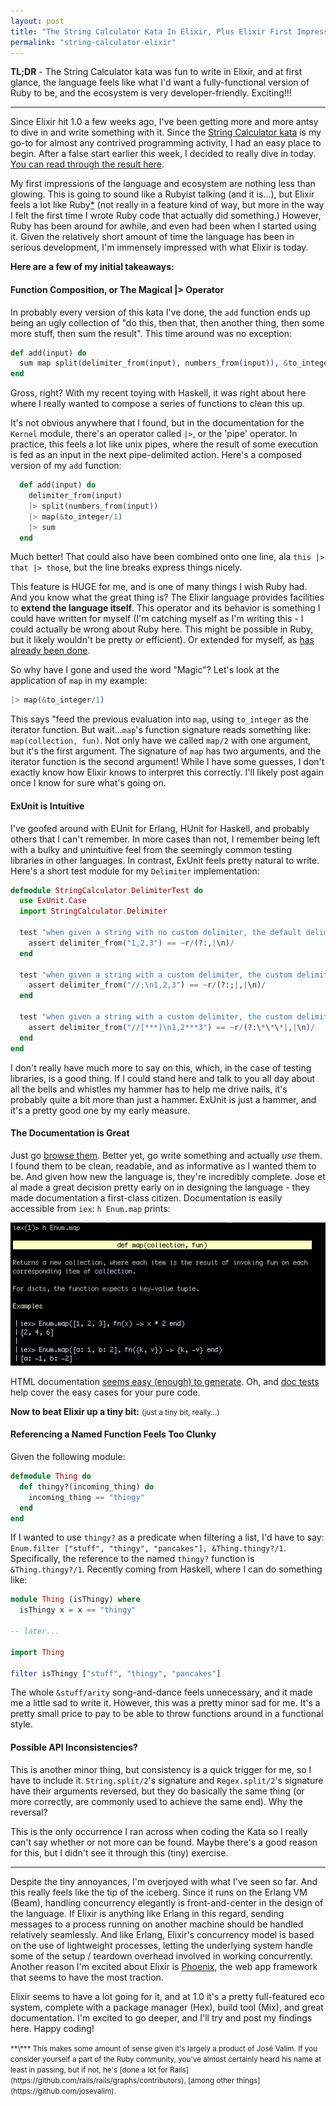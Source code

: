 ```yaml
---
layout: post
title: "The String Calculator Kata In Elixir, Plus Elixir First Impressions"
permalink: "string-calculator-elixir"
---
```


**TL;DR** - The String Calculator kata was fun to write in Elixir, and at first glance, the language feels like what I'd want a fully-functional version of Ruby to be, and the ecosystem is very developer-friendly. Exciting!!!

---

Since Elixir hit 1.0 a few weeks ago, I've been getting more and more antsy to dive in and write something with it. Since the [String Calculator kata](http://osherove.com/tdd-kata-1/) is my go-to for almost any contrived programming activity, I had an easy place to begin. After a false start earlier this week, I decided to really dive in today. [You can read through the result here](https://github.com/jtrim/string_calculator_ex).

My first impressions of the language and ecosystem are nothing less than glowing. <!--\-->This is going to sound like a Rubyist talking (and it is...), but Elixir feels a lot like Ruby[*](#footnote1) (not really in a feature kind of way, but more in the way I felt the first time I wrote Ruby code that actually did something.) However, Ruby has been around for awhile, and even had been when I started using it. Given the relatively short amount of time the language has been in serious development, I'm immensely impressed with what Elixir is today.

**Here are a few of my initial takeaways:**

#### Function Composition, or The Magical |> Operator

In probably every version of this kata I've done, the `add` function ends up being an ugly collection of "do this, then that, then another thing, then some more stuff, then sum the result". This time around was no exception:

```elixir
def add(input) do
  sum map split(delimiter_from(input), numbers_from(input)), &to_integer/1
end
```

Gross, right? With my recent toying with Haskell, it was right about here where I really wanted to compose a series of functions to clean this up.

It's not obvious anywhere that I found, but in the documentation for the `Kernel` module, there's an operator called `|>`, or the 'pipe' operator. In practice, this feels a lot like unix pipes, where the result of some execution is fed as an input in the next pipe-delimited action. Here's a composed version of my `add` function:

```elixir
  def add(input) do
    delimiter_from(input)
    |> split(numbers_from(input))
    |> map(&to_integer/1)
    |> sum
  end
```

Much better! That could also have been combined onto one line, ala `this |> that |> those`, but the line breaks express things nicely.

This feature is HUGE for me, and is one of many things I wish Ruby had. And you know what the great thing is? The Elixir language provides facilities to **extend the language itself**. This operator and its behavior is something I could have written for myself (I'm catching myself as I'm writing this - I could actually be wrong about Ruby here. This might be possible in Ruby, but it likely wouldn't be pretty _or_ efficient). Or extended for myself, as [has already been done](https://github.com/batate/elixir-pipes).

So why have I gone and used the word "Magic"? Let's look at the application of `map` in my example:

```elixir
|> map(&to_integer/1)
```

This says "feed the previous evaluation into `map`, using `to_integer` as the iterator function. But wait\...`map`'s function signature reads something like: `map(collection, fun)`. Not only have we called `map/2` with one argument, but it's the first argument. The signature of `map` has two arguments, and the iterator function is the second argument! While I have some guesses, I don't exactly know how Elixir knows to interpret this correctly. I'll likely post again once I know for sure what's going on.

#### ExUnit is Intuitive

I've goofed around with EUnit for Erlang, HUnit for Haskell, and probably others that I can't remember. In more cases than not, I remember being left with a bulky and unintuitive feel from the seemingly common testing libraries in other languages. In contrast, ExUnit feels pretty natural to write. Here's a short test module for my `Delimiter` implementation:

```elixir
defmodule StringCalculator.DelimiterTest do
  use ExUnit.Case
  import StringCalculator.Delimiter

  test "when given a string with no custom delimiter, the default delimiter is returned" do
    assert delimiter_from("1,2,3") == ~r/(?:,|\n)/
  end

  test "when given a string with a custom delimiter, the custom delimiter is extracted and added to the defaults" do
    assert delimiter_from("//;\n1,2,3") == ~r/(?:;|,|\n)/
  end

  test "when given a string with a custom delimiter, the custom delimiter is escaped properly" do
    assert delimiter_from("//[***]\n1,2***3") == ~r/(?:\*\*\*|,|\n)/
  end
end
```

I don't really have much more to say on this, which, in the case of testing libraries, is a good thing. If I could stand here and talk to you all day about all the bells and whistles my hammer has to help me drive nails, it's probably quite a bit more than just a hammer. ExUnit is just a hammer, and it's a pretty good one by my early measure.

#### The Documentation is Great

Just go [browse them](http://elixir-lang.org/docs/stable/elixir/index.html). Better yet, go write something and actually _use_ them. I found them to be clean, readable, and as informative as I wanted them to be. And given how new the language is, they're incredibly complete. Jose et al made a great decision pretty early on in designing the language - they made documentation a first-class citizen. Documentation is easily accessible from `iex`: `h Enum.map` prints:

<img src='/assets/images/iex_doc_enum_map.png' class='default-width' />

HTML documentation [seems easy (enough) to generate](https://github.com/elixir-lang/ex_doc). Oh, and [doc tests](http://elixir-lang.org/docs/stable/ex_unit/ExUnit.DocTest.html) help cover the easy cases for your pure code.

**Now to beat Elixir up a tiny bit:** <small>(just a tiny bit, really\...)</small>

#### Referencing a Named Function Feels Too Clunky

Given the following module:

```elixir
defmodule Thing do
  def thingy?(incoming_thing) do
    incoming_thing == "thingy"
  end
end
```

If I wanted to use `thingy?` as a predicate when filtering a list, I'd have to say: `Enum.filter ["stuff", "thingy", "pancakes"], &Thing.thingy?/1`. Specifically, the reference to the named `thingy?` function is `&Thing.thingy?/1`. Recently coming from Haskell, where I can do something like:

```haskell
module Thing (isThingy) where
  isThingy x = x == "thingy"

-- later...

import Thing

filter isThingy ["stuff", "thingy", "pancakes"]
```

The whole `&stuff/arity` song-and-dance feels unnecessary, and it made me a little sad to write it. However, this was a pretty minor sad for me. It's a pretty small price to pay to be able to throw functions around in a functional style.

#### Possible API Inconsistencies?

This is another minor thing, but consistency is a quick trigger for me, so I have to include it. `String.split/2`'s signature and `Regex.split/2`'s signature have their arguments reversed, but they do basically the same thing (or more correctly, are commonly used to achieve the same end). Why the reversal?

This is the only occurrence I ran across when coding the Kata so I really can't say whether or not more can be found. Maybe there's a good reason for this, but I didn't see it through this (tiny) exercise.

---

Despite the tiny annoyances, I'm overjoyed with what I've seen so far. And this really feels like the tip of the iceberg. Since it runs on the Erlang VM (Beam), handling concurrency elegantly is front-and-center in the design of the language. If Elixir is anything like Erlang in this regard, sending messages to a process running on another machine should be handled relatively seamlessly. And like Erlang, Elixir's concurrency model is based on the use of lightweight processes, letting the underlying system handle some of the setup / teardown overhead involved in working concurrently. Another reason I'm excited about Elixir is [Phoenix](https://github.com/phoenixframework/phoenix), the web app framework that seems to have the most traction.

Elixir seems to have a lot going for it, and at 1.0 it's a pretty full-featured eco system, complete with a package manager  (Hex), build tool (Mix), and great documentation. I'm excited to go deeper, and I'll try and post my findings here. Happy coding!

<small id="footnote1">
**\*** This makes some amount of sense given it's largely a product of José Valim. If you consider yourself a part of the Ruby community, you've almost certainly heard his name at least in passing, but if not, he's [done a lot for Rails](https://github.com/rails/rails/graphs/contributors), [among other things](https://github.com/josevalim).
</small>
